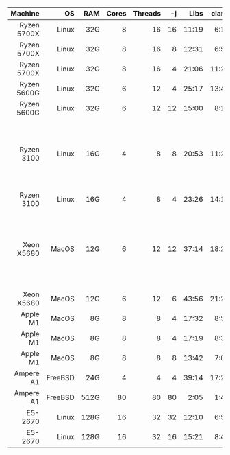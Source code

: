 Machine   | OS    | RAM | Cores | Threads | -j | Libs | clang | flang | Notes
---------:|------:|----:|------:|--------:|---:|-----:|------:|------:|------ 
Ryzen 5700X | Linux | 32G | 8   |      16 | 16 | 11:19| 6:13 | fail |
Ryzen 5700X | Linux | 32G | 8   |      16 |  8 | 12:31| 6:58 | fail |
Ryzen 5700X | Linux | 32G | 8   |      16 |  4 | 21:06| 11:28 | 18:58 |
Ryzen 5600G | Linux | 32G | 6   |      12 |  4 | 25:17| 13:41 | 23:48 |
Ryzen 5600G | Linux | 32G | 6   |      12 | 12 | 15:00|  8:10 | 14:44 | 
Ryzen 3100  | Linux | 16G |   4 |       8 |  8 | 20:53|11:24  | fail  | Ran out of RAM during flang compilation (Maximum resident set size 5,685,444 Kb)
Ryzen 3100  | Linux | 16G |   4 |       8 |  4 | 23:26| 14:12 | 23:27 | 
Xeon X5680| MacOS | 12G |     6 |      12 | 12 | 37:14| 18:22 | fail  | Ran out of RAM during flang compilation (Maximum resident set size 4,685,930,496 bytes)
Xeon X5680| MacOS | 12G |     6 |      12 |  6 |43:56 |21:28  |39:28  |
Apple M1  | MacOS |  8G |     8 |       8 |  4 |17:32 | 8:51  |  25:12| Passive cooling
Apple M1  | MacOS |  8G |     8 |       8 |  4 |17:19 | 8:32  |  22:28| Laptop external cooler
Apple M1  | MacOS |  8G |     8 |       8 |  8 |13:42 | 7:03  |3:01:51| Passive cooling
Ampere A1 |FreeBSD| 24G |     4 |       4 |  4 |39:14 | 17:24 | 34:17 | 
Ampere A1 |FreeBSD|512G |    80 |      80 | 80 | 2:05 |  1:48 |  5:46 | 
E5-2670   | Linux |128G |    16 |      32 | 32 |12:10 |  6:50 | 11:16 | 
E5-2670   | Linux |128G |    16 |      32 | 16 |15:21 |  8:44 | 14:05 | 
